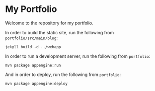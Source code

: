 # My Portfolio
Welcome to the repository for my portfolio.

In order to build the static site, run the following from `portfolio/src/main/blog`:

```
jekyll build -d ../webapp
```

In order to run a development server, run the following from `portfolio`:

```
mvn package appengine:run
```

And in order to deploy, run the following from `portfolio`:

```
mvn package appengine:deploy
```